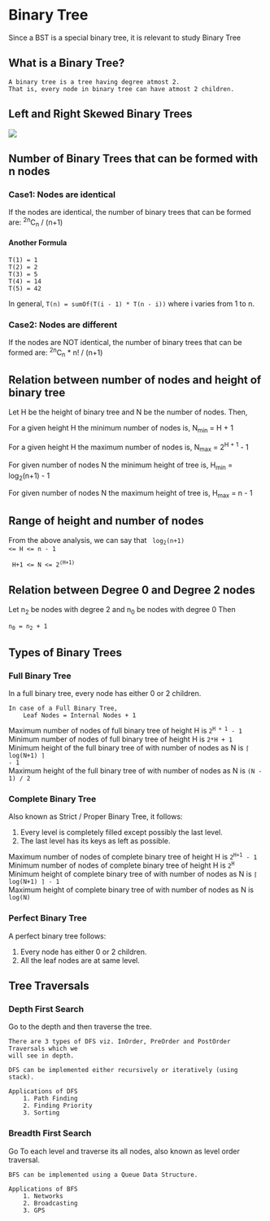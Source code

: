 # Binary Tree

Since a BST is a special binary tree, it is relevant to study Binary Tree

## What is a Binary Tree?
```
A binary tree is a tree having degree atmost 2.
That is, every node in binary tree can have atmost 2 children.
```
## Left and Right Skewed Binary Trees
<img src="https://media.geeksforgeeks.org/wp-content/uploads/20191014012656/skewed-trees-1024x421.png">

## Number of Binary Trees that can be formed with n nodes

### Case1: Nodes are identical
If the nodes are identical, the number of binary trees that can be formed are:
    <sup>2n</sup>C<sub>n</sub> / (n+1)

#### Another Formula
```T(0) = 1
T(1) = 1
T(2) = 2
T(3) = 5
T(4) = 14
T(5) = 42
```

In general, 
         `T(n) = sumOf(T(i - 1) * T(n - i))` 
where i varies from 1 to n.

### Case2: Nodes are different
If the nodes are NOT identical, the number of binary trees that can be formed are:
    <sup>2n</sup>C<sub>n</sub> * n! / (n+1)

## Relation between number of nodes and height of binary tree
Let H be the height of binary tree and N be the number of nodes.
Then,

For a given height H the minimum number of nodes is,
N<sub>min</sub> = H + 1

For a given height H the maximum number of nodes is,
N<sub>max</sub> = 2<sup>H + 1</sup> - 1

For given number of nodes N the minimum height of tree is,
H<sub>min</sub> = log<sub>2</sub>(n+1) - 1

For given number of nodes N the maximum height of tree is,
H<sub>max</sub> = n - 1


## Range of height and number of nodes
From the above analysis, we can say that 
<code> log<sub>2</sub>(n+1) <= H <= n - 1 </code>

<code>  H+1 <= N <= 2<sup>(H+1)<sup></code>

## Relation between Degree 0 and Degree 2 nodes
Let n<sub>2</sub> be nodes with degree 2 and n<sub>0</sub> be nodes with degree 0
Then

<code>n<sub>0</sub> = n<sub>2</sub> + 1</code>

## Types of Binary Trees

### Full Binary Tree
In a full binary tree, every node has either 0 or 2 children.
```
In case of a Full Binary Tree, 
    Leaf Nodes = Internal Nodes + 1
```

Maximum number of nodes of full binary tree of height H is  <code>2<sup>H + 1</sup> - 1  </code><br>
Minimum number of nodes of full binary tree of height H is  <code>2*H + 1 </code>  <br>
Minimum height of the full binary tree of with number of nodes as N is  <code>⌈ log(N+1) ⌉ - 1  </code><br>
Maximum height of the full binary tree of with number of nodes as N is  <code>(N - 1) / 2 </code> <br>


### Complete Binary Tree
Also known as Strict / Proper Binary Tree, it follows: 
   1. Every level is completely filled except possibly the last level.
   2. The last level has its keys as left as possible.

Maximum number of nodes of complete binary tree of height H is  <code>2<sup>H+1</sup> - 1 </code> <br>
Minimum number of nodes of complete binary tree of height H is  <code>2<sup>H</sup> </code> <br>
Minimum height of complete binary tree of with number of nodes as N is  <code>⌈ log(N+1) ⌉ - 1</code> <br>
Maximum height of complete binary tree of with number of nodes as N is  <code>log(N) </code><br>


### Perfect Binary Tree
A perfect binary tree follows:
   1. Every node has either 0 or 2 children.
   2. All the leaf nodes are at same level.

## Tree Traversals

### Depth First Search
Go to the depth and then traverse the tree.

```
There are 3 types of DFS viz. InOrder, PreOrder and PostOrder Traversals which we 
will see in depth.
```

```
DFS can be implemented either recursively or iteratively (using stack).
```

```
Applications of DFS
    1. Path Finding
    2. Finding Priority
    3. Sorting
```

### Breadth First Search
Go To each level and traverse its all nodes, also known as level order traversal.

```
BFS can be implemented using a Queue Data Structure.
```

```
Applications of BFS
    1. Networks
    2. Broadcasting
    3. GPS
```


